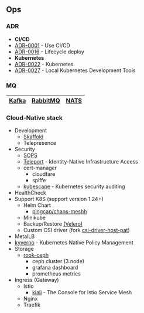 ## Ops

### ADR

- **CI/CD**
- [ADR-0001](./docs/ADR/decisions/0001-ci-cd.md) - Use CI/CD
- [ADR-0016](./docs/ADR/decisions/0016-lifecycle-deploy.md) - Lifecycle deploy
- **Kubernetes**
- [ADR-0022](./docs/ADR/decisions/0022-kubernetes.md) - Kubernetes
- [ADR-0027](./docs/ADR/decisions/0027-local-kubernetes-development-tools.md) - Local Kubernetes Development Tools

### MQ

| [Kafka](https://kafka.apache.org/) | [RabbitMQ](https://www.rabbitmq.com/) | [NATS](https://nats.io/) |
|------------------------------------|---------------------------------------|--------------------------|

### Cloud-Native stack

+ Development
  + [Skaffold](https://skaffold.dev/)
  + Telepresence
+ Security
  + [SOPS](https://github.com/mozilla/sops)
  + [Teleport](https://goteleport.com/) - Identity-Native Infrastructure Access
  + cert-manager
    + cloudfare
    + spiffe
  + [kubescape](https://github.com/kubescape/kubescape) - Kubernetes security auditing
+ HealthCheck
+ Support K8S (support version 1.24+)
  + Helm Chart
    + [pingcap/chaos-meshh](https://github.com/pingcap/chaos-mesh)
  + Minikube
  + Backup/Restore [(Velero)](https://velero.io/)
  + Custom CSI driver (fork [csi-driver-host-pat](https://github.com/kubernetes-csi/csi-driver-host-path))
+ MetalLB
+ [kyverno](https://kyverno.io/) - Kubernetes Native Policy Management
+ Storage
  + [rook-ceph](https://rook.io/)
    + ceph cluster (3 node)
    + grafana dashboard
    + prometheus metrics
+ Ingress (Gateway)
  + Istio
    + [kiali](https://kiali.io/) - The Console for Istio Service Mesh
  + Nginx
  + Traefik
